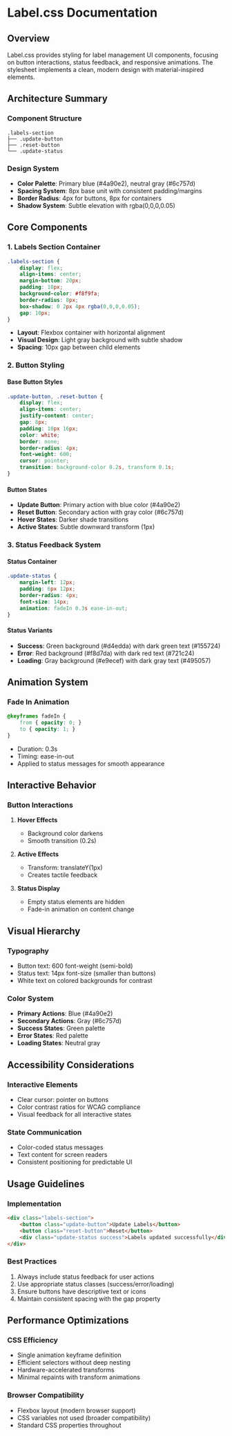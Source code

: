 # Label.css Documentation

## Overview
Label.css provides styling for label management UI components, focusing on button interactions, status feedback, and responsive animations. The stylesheet implements a clean, modern design with material-inspired elements.

## Architecture Summary

### Component Structure
```
.labels-section
├── .update-button
├── .reset-button
└── .update-status
```

### Design System
- **Color Palette**: Primary blue (#4a90e2), neutral gray (#6c757d)
- **Spacing System**: 8px base unit with consistent padding/margins
- **Border Radius**: 4px for buttons, 8px for containers
- **Shadow System**: Subtle elevation with rgba(0,0,0,0.05)

## Core Components

### 1. Labels Section Container
```css
.labels-section {
    display: flex;
    align-items: center;
    margin-bottom: 20px;
    padding: 10px;
    background-color: #f8f9fa;
    border-radius: 8px;
    box-shadow: 0 2px 4px rgba(0,0,0,0.05);
    gap: 10px;
}
```
- **Layout**: Flexbox container with horizontal alignment
- **Visual Design**: Light gray background with subtle shadow
- **Spacing**: 10px gap between child elements

### 2. Button Styling

#### Base Button Styles
```css
.update-button, .reset-button {
    display: flex;
    align-items: center;
    justify-content: center;
    gap: 8px;
    padding: 10px 16px;
    color: white;
    border: none;
    border-radius: 4px;
    font-weight: 600;
    cursor: pointer;
    transition: background-color 0.2s, transform 0.1s;
}
```

#### Button States
- **Update Button**: Primary action with blue color (#4a90e2)
- **Reset Button**: Secondary action with gray color (#6c757d)
- **Hover States**: Darker shade transitions
- **Active States**: Subtle downward transform (1px)

### 3. Status Feedback System

#### Status Container
```css
.update-status {
    margin-left: 12px;
    padding: 6px 12px;
    border-radius: 4px;
    font-size: 14px;
    animation: fadeIn 0.3s ease-in-out;
}
```

#### Status Variants
- **Success**: Green background (#d4edda) with dark green text (#155724)
- **Error**: Red background (#f8d7da) with dark red text (#721c24)
- **Loading**: Gray background (#e9ecef) with dark gray text (#495057)

## Animation System

### Fade In Animation
```css
@keyframes fadeIn {
    from { opacity: 0; }
    to { opacity: 1; }
}
```
- Duration: 0.3s
- Timing: ease-in-out
- Applied to status messages for smooth appearance

## Interactive Behavior

### Button Interactions
1. **Hover Effects**
   - Background color darkens
   - Smooth transition (0.2s)

2. **Active Effects**
   - Transform: translateY(1px)
   - Creates tactile feedback

3. **Status Display**
   - Empty status elements are hidden
   - Fade-in animation on content change

## Visual Hierarchy

### Typography
- Button text: 600 font-weight (semi-bold)
- Status text: 14px font-size (smaller than buttons)
- White text on colored backgrounds for contrast

### Color System
- **Primary Actions**: Blue (#4a90e2)
- **Secondary Actions**: Gray (#6c757d)
- **Success States**: Green palette
- **Error States**: Red palette
- **Loading States**: Neutral gray

## Accessibility Considerations

### Interactive Elements
- Clear cursor: pointer on buttons
- Color contrast ratios for WCAG compliance
- Visual feedback for all interactive states

### State Communication
- Color-coded status messages
- Text content for screen readers
- Consistent positioning for predictable UI

## Usage Guidelines

### Implementation
```html
<div class="labels-section">
    <button class="update-button">Update Labels</button>
    <button class="reset-button">Reset</button>
    <div class="update-status success">Labels updated successfully</div>
</div>
```

### Best Practices
1. Always include status feedback for user actions
2. Use appropriate status classes (success/error/loading)
3. Ensure buttons have descriptive text or icons
4. Maintain consistent spacing with the gap property

## Performance Optimizations

### CSS Efficiency
- Single animation keyframe definition
- Efficient selectors without deep nesting
- Hardware-accelerated transforms
- Minimal repaints with transform animations

### Browser Compatibility
- Flexbox layout (modern browser support)
- CSS variables not used (broader compatibility)
- Standard CSS properties throughout